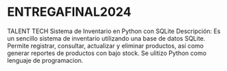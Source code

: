 # ENTREGAFINAL2024
TALENT TECH
Sistema de Inventario en Python con SQLite
Descripción:
Es un sencillo sistema de inventario utilizando una base de datos SQLite.
Permite registrar, consultar, actualizar y eliminar productos, 
así como generar reportes de productos con bajo stock.
Se ulitizo Python como lenguaje de programacion.
